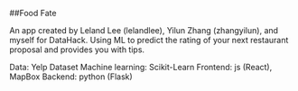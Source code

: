 ##Food Fate 

An app created by Leland Lee (lelandlee), Yilun Zhang (zhangyilun), and myself for DataHack.
Using ML to predict the rating of your next restaurant proposal and provides you with tips.

Data: Yelp Dataset
Machine learning: Scikit-Learn
Frontend: js (React), MapBox
Backend:  python (Flask) 
